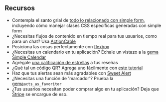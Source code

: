 ## Recursos
- Contempla el santo grial de [todo lo relacionado con simple form](https://kitt.lewagon.com/knowledge/cheatsheets/simple_form), incluyendo cómo manejar clases CSS específicas generadas con simple form
- ¿Necesitas flujos de contenido en tiempo real para tus usuarios, como para un chat? Usa [ActionCable](https://kitt.lewagon.com/knowledge/cheatsheets/action_cable)
- Posiciona las cosas perfectamente con [flexbox](https://kitt.lewagon.com/knowledge/cheatsheets/flexbox)
- ¿Necesitas un calendario en tu aplicación? Échale un vistazo a la [gema Simple Calendar](https://kitt.lewagon.com/knowledge/tutorials/simple_calendar)
- Agrégale [una calificación de estrellas](https://kitt.lewagon.com/knowledge/tutorials/star_rating) a tus reseñas
- ¿Qué tal un código QR? Agrega uno fácilmente con [este tutorial](https://kitt.lewagon.com/knowledge/tutorials/qr_code)
- Haz que tus alertas sean más agradables con [Sweet Alert](https://kitt.lewagon.com/knowledge/tutorials/sweetalert)
- ¿Necesitas una función de 'marcador'? Prueba la [gema](https://github.com/jonhue/acts_as_favoritor)`acts_as_favoritor`
- ¿Tus usuarios necesitan poder comprar algo en tu aplicación? Deja que [Stripe](https://kitt.lewagon.com/knowledge/tutorials/stripe) se encargue de eso.


